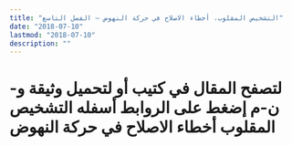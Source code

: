 ```yaml
---
title: "التشخيص المقلوب، أخطاء الاصلاح في حركة النهوض – الفصل التاسع"
date: "2018-07-10"
lastmod: "2018-07-10"
description: ""
---
```

# **لتصفح المقال في كتيب أو لتحميل وثيقة و-ن-م إضغط على الروابط أسفله** **التشخيص المقلوب أخطاء الاصلاح في حركة النهوض**

###